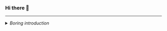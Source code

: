 ### Hi there 👋
---
<details>
<summary>
<i>Boring introduction</i>
</summary>
<p>Passionate about programming and software automation, I have experience with web development and embedded systems. <br/>
Graduated in electrical engineering at UFRN, as an exchange student at the University of Limerick (Ireland). <br/>
I work with embedded software development in Linux, with good knowledge in C ++. In my daily job, I work in a middleware named Ginga who is developed in C++ and embedded in all Brazilian Samsung TVs. My routine involves bugfix and refactorization, building the project in Jenkins and using GIT as a control system.<br/>
I have experience with Front-End, having worked as a freelancer in the past. Currently web development is a hobby that I like to develop in my spare time. <br/>
I'm behind <a href="https://siteligeiro.com.br">site ligeiro</a> (content in portuguese), a software as a product concept. <br/>
Sometimes good ideas appear, nothing better than putting them into practice. So I decided to learn React.js to develop cool web apps like  <a href="https://webtexteditor.com">web text editor</a>.
</p>
</details>

<!--
**Hegaja/hegaja** is a ✨ _special_ ✨ repository because its `README.md` (this file) appears on your GitHub profile.

Here are some ideas to get you started:

- 🔭 I’m currently working on ...
- 🌱 I’m currently learning ...
- 👯 I’m looking to collaborate on ...
- 🤔 I’m looking for help with ...
- 💬 Ask me about ...
- 📫 How to reach me: ...
- 😄 Pronouns: ...
- ⚡ Fun fact: ...
-->
